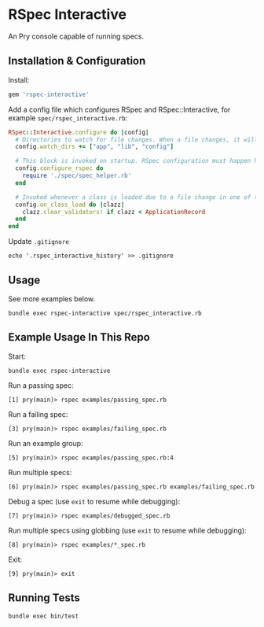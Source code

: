# RSpec Interactive

An Pry console capable of running specs.

## Installation & Configuration

Install:

```ruby
gem 'rspec-interactive'
```

Add a config file which configures RSpec and RSpec::Interactive, for example `spec/rspec_interactive.rb`:

```ruby
RSpec::Interactive.configure do |config|
  # Directories to watch for file changes. When a file changes, it will be reloaded like `load 'path/to/file'`.
  config.watch_dirs += ["app", "lib", "config"]

  # This block is invoked on startup. RSpec configuration must happen here so that it can be reloaded before each test run.
  config.configure_rspec do
    require './spec/spec_helper.rb'
  end

  # Invoked whenever a class is loaded due to a file change in one of the watch_dirs.
  config.on_class_load do |clazz|
    clazz.clear_validators! if clazz < ApplicationRecord
  end
end
```

Update `.gitignore`

```shell
echo '.rspec_interactive_history' >> .gitignore
```

## Usage

See more examples below.

```shell
bundle exec rspec-interactive spec/rspec_interactive.rb
```

## Example Usage In This Repo

Start:

```shell
bundle exec rspec-interactive
```

Run a passing spec:

```shell
[1] pry(main)> rspec examples/passing_spec.rb
```

Run a failing spec:

```shell
[3] pry(main)> rspec examples/failing_spec.rb
```

Run an example group:

```shell
[5] pry(main)> rspec examples/passing_spec.rb:4
```

Run multiple specs:

```shell
[6] pry(main)> rspec examples/passing_spec.rb examples/failing_spec.rb
```

Debug a spec (use `exit` to resume while debugging):

```shell
[7] pry(main)> rspec examples/debugged_spec.rb
```

Run multiple specs using globbing (use `exit` to resume while debugging):

```shell
[8] pry(main)> rspec examples/*_spec.rb
```

Exit:

```shell
[9] pry(main)> exit
```

## Running Tests

```shell
bundle exec bin/test
```
